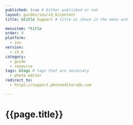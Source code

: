```yaml
---
published: true # Either published or not 
layout: guides/ios/v3_6/content
title: &title Support # title as shown in the menu and 

menuitem: *title
order: 4
platform:
  - ios
version:
  - v3_6
category: 
  - guide
  - resource
tags: &tags # tags that are necessary
  - photo editor 
redirect_to: 
  - https://support.photoeditorsdk.com

---
```


# {{page.title}}